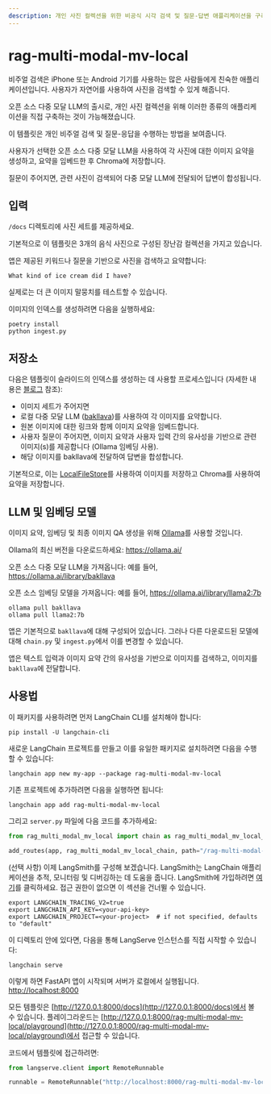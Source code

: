 ```yaml
---
description: 개인 사진 컬렉션을 위한 비공식 시각 검색 및 질문-답변 애플리케이션을 구축하는 방법을 설명합니다.
---
```


# rag-multi-modal-mv-local

비주얼 검색은 iPhone 또는 Android 기기를 사용하는 많은 사람들에게 친숙한 애플리케이션입니다. 사용자가 자연어를 사용하여 사진을 검색할 수 있게 해줍니다.

오픈 소스 다중 모달 LLM의 출시로, 개인 사진 컬렉션을 위해 이러한 종류의 애플리케이션을 직접 구축하는 것이 가능해졌습니다.

이 템플릿은 개인 비주얼 검색 및 질문-응답을 수행하는 방법을 보여줍니다.

사용자가 선택한 오픈 소스 다중 모달 LLM을 사용하여 각 사진에 대한 이미지 요약을 생성하고, 요약을 임베드한 후 Chroma에 저장합니다.

질문이 주어지면, 관련 사진이 검색되어 다중 모달 LLM에 전달되어 답변이 합성됩니다.

## 입력

`/docs` 디렉토리에 사진 세트를 제공하세요.

기본적으로 이 템플릿은 3개의 음식 사진으로 구성된 장난감 컬렉션을 가지고 있습니다.

앱은 제공된 키워드나 질문을 기반으로 사진을 검색하고 요약합니다:
```
What kind of ice cream did I have?
```


실제로는 더 큰 이미지 말뭉치를 테스트할 수 있습니다.

이미지의 인덱스를 생성하려면 다음을 실행하세요:
```
poetry install
python ingest.py
```


## 저장소

다음은 템플릿이 슬라이드의 인덱스를 생성하는 데 사용할 프로세스입니다 (자세한 내용은 [블로그](https://blog.langchain.dev/multi-modal-rag-template/) 참조):

* 이미지 세트가 주어지면
* 로컬 다중 모달 LLM ([bakllava](https://ollama.ai/library/bakllava))를 사용하여 각 이미지를 요약합니다.
* 원본 이미지에 대한 링크와 함께 이미지 요약을 임베드합니다.
* 사용자 질문이 주어지면, 이미지 요약과 사용자 입력 간의 유사성을 기반으로 관련 이미지(s)를 제공합니다 (Ollama 임베딩 사용).
* 해당 이미지를 bakllava에 전달하여 답변을 합성합니다.

기본적으로, 이는 [LocalFileStore](https://python.langchain.com/docs/integrations/stores/file_system)를 사용하여 이미지를 저장하고 Chroma를 사용하여 요약을 저장합니다.

## LLM 및 임베딩 모델

이미지 요약, 임베딩 및 최종 이미지 QA 생성을 위해 [Ollama](https://python.langchain.com/docs/integrations/chat/ollama#multi-modal)를 사용할 것입니다.

Ollama의 최신 버전을 다운로드하세요: https://ollama.ai/

오픈 소스 다중 모달 LLM을 가져옵니다: 예를 들어, https://ollama.ai/library/bakllava

오픈 소스 임베딩 모델을 가져옵니다: 예를 들어, https://ollama.ai/library/llama2:7b

```
ollama pull bakllava
ollama pull llama2:7b
```


앱은 기본적으로 `bakllava`에 대해 구성되어 있습니다. 그러나 다른 다운로드된 모델에 대해 `chain.py` 및 `ingest.py`에서 이를 변경할 수 있습니다.

앱은 텍스트 입력과 이미지 요약 간의 유사성을 기반으로 이미지를 검색하고, 이미지를 `bakllava`에 전달합니다.

## 사용법

이 패키지를 사용하려면 먼저 LangChain CLI를 설치해야 합니다:

```shell
pip install -U langchain-cli
```


새로운 LangChain 프로젝트를 만들고 이를 유일한 패키지로 설치하려면 다음을 수행할 수 있습니다:

```shell
langchain app new my-app --package rag-multi-modal-mv-local
```


기존 프로젝트에 추가하려면 다음을 실행하면 됩니다:

```shell
langchain app add rag-multi-modal-mv-local
```


그리고 `server.py` 파일에 다음 코드를 추가하세요:
```python
from rag_multi_modal_mv_local import chain as rag_multi_modal_mv_local_chain

add_routes(app, rag_multi_modal_mv_local_chain, path="/rag-multi-modal-mv-local")
```


(선택 사항) 이제 LangSmith를 구성해 보겠습니다.
LangSmith는 LangChain 애플리케이션을 추적, 모니터링 및 디버깅하는 데 도움을 줍니다.
LangSmith에 가입하려면 [여기](https://smith.langchain.com/)를 클릭하세요.
접근 권한이 없으면 이 섹션을 건너뛸 수 있습니다.

```shell
export LANGCHAIN_TRACING_V2=true
export LANGCHAIN_API_KEY=<your-api-key>
export LANGCHAIN_PROJECT=<your-project>  # if not specified, defaults to "default"
```


이 디렉토리 안에 있다면, 다음을 통해 LangServe 인스턴스를 직접 시작할 수 있습니다:

```shell
langchain serve
```


이렇게 하면 FastAPI 앱이 시작되며 서버가 로컬에서 실행됩니다.
[http://localhost:8000](http://localhost:8000)

모든 템플릿은 [http://127.0.0.1:8000/docs](http://127.0.0.1:8000/docs)에서 볼 수 있습니다.
플레이그라운드는 [http://127.0.0.1:8000/rag-multi-modal-mv-local/playground](http://127.0.0.1:8000/rag-multi-modal-mv-local/playground)에서 접근할 수 있습니다.

코드에서 템플릿에 접근하려면:

```python
from langserve.client import RemoteRunnable

runnable = RemoteRunnable("http://localhost:8000/rag-multi-modal-mv-local")
```